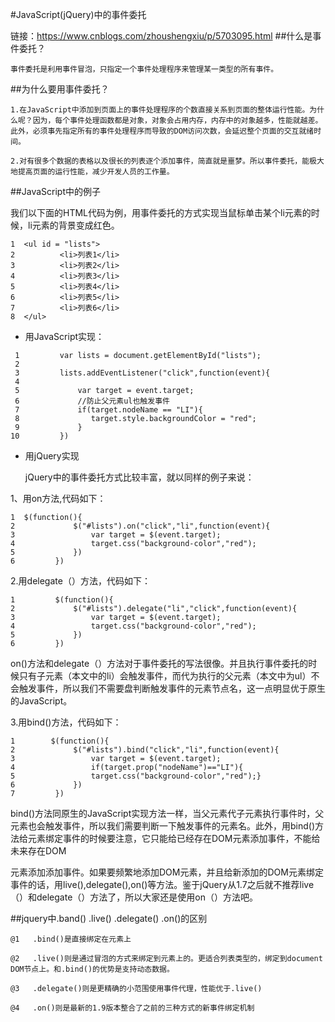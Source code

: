#JavaScript(jQuery)中的事件委托

链接：https://www.cnblogs.com/zhoushengxiu/p/5703095.html
##什么是事件委托？

    事件委托是利用事件冒泡，只指定一个事件处理程序来管理某一类型的所有事件。

##为什么要用事件委托？

    1.在JavaScript中添加到页面上的事件处理程序的个数直接关系到页面的整体运行性能。为什么呢？因为，每个事件处理函数都是对象，对象会占用内存，内存中的对象越多，性能就越差。此外，必须事先指定所有的事件处理程序而导致的DOM访问次数，会延迟整个页面的交互就绪时间。

    2.对有很多个数据的表格以及很长的列表逐个添加事件，简直就是噩梦。所以事件委托，能极大地提高页面的运行性能，减少开发人员的工作量。

##JavaScript中的例子

我们以下面的HTML代码为例，用事件委托的方式实现当鼠标单击某个li元素的时候，li元素的背景变成红色。

```
1  <ul id = "lists">
2          <li>列表1</li>
3          <li>列表2</li>
4          <li>列表3</li>
5          <li>列表4</li>
6          <li>列表5</li>
7          <li>列表6</li>
8  </ul>
```

- 用JavaScript实现：
```
 1         var lists = document.getElementById("lists");
 2 
 3         lists.addEventListener("click",function(event){
 4 
 5             var target = event.target;
 6             //防止父元素ul也触发事件
 7             if(target.nodeName == "LI"){
 8                target.style.backgroundColor = "red";
 9             }
10         })
```



- 用jQuery实现

    jQuery中的事件委托方式比较丰富，就以同样的例子来说：

1、用on方法,代码如下：
```
1  $(function(){
2             $("#lists").on("click","li",function(event){
3                 var target = $(event.target);
4                 target.css("background-color","red");
5             })
6         })
```

2.用delegate（）方法，代码如下：
```
1         $(function(){
2             $("#lists").delegate("li","click",function(event){
3                 var target = $(event.target);
4                 target.css("background-color","red");
5             })
6         })
```

on()方法和delegate（）方法对于事件委托的写法很像。并且执行事件委托的时候只有子元素（本文中的li）会触发事件，而代为执行的父元素（本文中为ul）不会触发事件，所以我们不需要盘判断触发事件的元素节点名，这一点明显优于原生的JavaScript。

3.用bind()方法，代码如下：

```
1        $(function(){
2             $("#lists").bind("click","li",function(event){
3                 var target = $(event.target);
4                 if(target.prop("nodeName")=="LI"){
5                 target.css("background-color","red");}
6             })
7         })
```
bind()方法同原生的JavaScript实现方法一样，当父元素代子元素执行事件时，父元素也会触发事件，所以我们需要判断一下触发事件的元素名。此外，用bind()方法给元素绑定事件的时候要注意，它只能给已经存在DOM元素添加事件，不能给未来存在DOM

元素添加添加事件。如果要频繁地添加DOM元素，并且给新添加的DOM元素绑定事件的话，用live(),delegate(),on()等方法。鉴于jQuery从1.7之后就不推荐live（）和delegate（）方法了，所以大家还是使用on（）方法吧。


##jquery中.band() .live() .delegate() .on()的区别
```
@1   .bind()是直接绑定在元素上

@2   .live()则是通过冒泡的方式来绑定到元素上的。更适合列表类型的，绑定到document DOM节点上。和.bind()的优势是支持动态数据。

@3   .delegate()则是更精确的小范围使用事件代理，性能优于.live()

@4   .on()则是最新的1.9版本整合了之前的三种方式的新事件绑定机制
```
